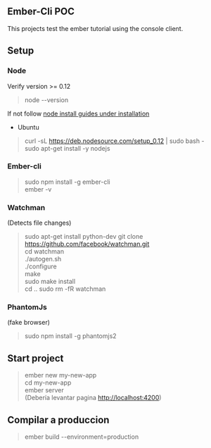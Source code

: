 ## Ember-Cli POC

This projects test the ember tutorial using the console client.

## Setup

### Node
Verify version >= 0.12
> node --version  

If not follow [node install guides under installation](http://guides.emberjs.com/v2.1.0/getting-started/)
- Ubuntu
> curl -sL https://deb.nodesource.com/setup_0.12 | sudo bash -  
> sudo apt-get install -y nodejs


### Ember-cli

> sudo npm install -g ember-cli  
> ember -v

### Watchman
(Detects file changes)
> sudo apt-get install python-dev
> git clone https://github.com/facebook/watchman.git  
> cd watchman  
> ./autogen.sh  
> ./configure  
> make  
> sudo make install  
> cd ..
> sudo rm -fR watchman
 
 
### PhantomJs
 (fake browser)
 
> sudo npm install -g phantomjs2


## Start project

> ember new my-new-app  
> cd my-new-app  
> ember server  
(Debería levantar pagina [http://localhost:4200](http://localhost:4200))

## Compilar a produccion
> ember build --environment=production